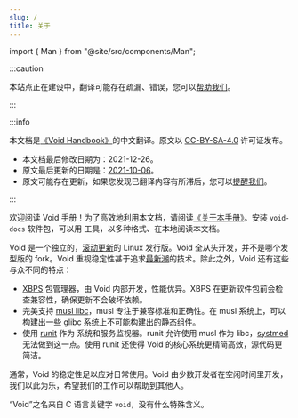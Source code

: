 ```yaml
---
slug: /
title: 关于
---
```


import { Man } from "@site/src/components/Man";

:::caution

本站点正在建设中，翻译可能存在疏漏、错误，您可以[帮助我们](https://github.com/fenprace/void-docs-zh-hans/issues)。

:::

:::info

本文档是[《Void Handbook》](https://docs.voidlinux.org/)的中文翻译。原文以 [CC-BY-SA-4.0](https://github.com/void-linux/void-docs/blob/master/LICENSE) 许可证发布。

- 本文档最后修改日期为：2021-12-26。
- 原文最后更新的日期是：[2021-10-06](https://github.com/void-linux/void-docs/releases/tag/2021.10.06)。
- 原文可能存在更新，如果您发现已翻译内容有所滞后，您可以[提醒我们](https://github.com/fenprace/void-docs-zh-hans/issues)。

:::

欢迎阅读 Void 手册！为了高效地利用本文档，请阅读[《关于本手册》](./about-this-handbook.mdx)。安装 `void-docs` 软件包，可以用 <Man to="void-docs/1" /> 工具，以多种格式、在本地阅读本文档。

Void 是一个独立的，[滚动更新](https://en.wikipedia.org/wiki/Rolling_release)的 Linux 发行版。Void 全从头开发，并不是哪个发型版的 fork。Void 重视稳定性甚于追求[最新潮](https://en.wikipedia.org/wiki/Bleeding_edge_technology)的技术。除此之外，Void 还有这些与众不同的特点：

- [XBPS](https://github.com/void-linux/xbps) 包管理器，由 Void 内部开发，性能优异。XBPS 在更新软件包前会检查兼容性，确保更新不会破坏依赖。
- 完美支持 [musl libc](https://musl.libc.org/)，musl 专注于兼容标准和正确性。在 musl 系统上，可以构建出一些 glibc 系统上不可能构建出的静态组件。
- 使用 [runit](#) 作为 <Man to="init/8" /> 系统和服务监视器。runit 允许使用 musl 作为 libc，[systmed](https://www.freedesktop.org/wiki/Software/systemd/) 无法做到这一点。使用 runit 还使得 Void 的核心系统更精简高效，源代码更简洁。

通常，Void 的稳定性足以应对日常使用。Void 由少数开发者在空闲时间里开发，我们以此为乐，希望我们的工作可以帮助到其他人。

“Void”之名来自 C 语言关键字 `void`，没有什么特殊含义。
